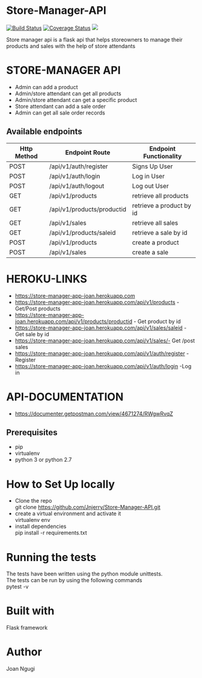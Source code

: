 # Store-Manager-API

[![Build Status](https://travis-ci.org/Jnjerry/Store-Manager-API.svg?branch=ch-jwt-tests-api-endpoints-161359857)](https://travis-ci.org/Jnjerry/Store-Manager-API)
[![Coverage Status](https://coveralls.io/repos/github/Jnjerry/Store-Manager-API/badge.svg?branch=ch-test-sale-api-endpoints-161307051)](https://coveralls.io/github/Jnjerry/Store-Manager-API?branch=ch-test-sale-api-endpoints-161307051)
<a href="https://codeclimate.com/github/Jnjerry/Store-Manager-API/maintainability"><img src="https://api.codeclimate.com/v1/badges/fbc4aabf9c839cbe4fcc/maintainability" /></a>

Store manager api is a flask api that helps storeowners to manage their products and sales with the help of store attendants

# STORE-MANAGER API
- Admin can add a product
- Admin/store attendant can get all products
- Admin/store attendant can get a specific product
- Store attendant can add a sale order
- Admin can get all sale order records

## Available endpoints
| Http Method | Endpoint Route | Endpoint Functionality |
| --- | --- | --- |
| POST| /api/v1/auth/register | Signs Up User
| POST | /api/v1/auth/login | Log in User
| POST | /api/v1/auth/logout | Log out User
| GET | /api/v1/products | retrieve all products
| GET |/api/v1/products/productid| retrieve a product by id
| GET| /api/v1/sales | retrieve all sales
| GET |/api/v1/products/saleid | retrieve a sale by id
| POST | /api/v1/products | create a product 
| POST |  /api/v1/sales | create a sale

# HEROKU-LINKS
- https://store-manager-app-joan.herokuapp.com
- https://store-manager-app-joan.herokuapp.com/api/v1/products - Get/Post products
- https://store-manager-app-joan.herokuapp.com/api/v1/products/productid - Get product by id
- https://store-manager-app-joan.herokuapp.com/api/v1/sales/saleid - Get sale by id
- https://store-manager-app-joan.herokuapp.com/api/v1/sales/- Get /post  sales
- https://store-manager-app-joan.herokuapp.com/api/v1/auth/register - Register
- https://store-manager-app-joan.herokuapp.com/api/v1/auth/login -Log in

# API-DOCUMENTATION
- https://documenter.getpostman.com/view/4671274/RWgwRvqZ

## Prerequisites
- pip
- virtualenv
- python 3 or python 2.7

# How to Set Up locally
- Clone the repo<br>
git clone https://github.com/Jnjerry/Store-Manager-API.git<br>
- create a virtual environment and activate it <br>
virtualenv env<br>
- install dependencies <br>
pip install -r requirements.txt<br>

# Running the tests
The tests have been written using the python module unittests.<br>
The tests can be run by using the following commands<br>
pytest -v

# Built with
Flask framework

# Author
Joan Ngugi
